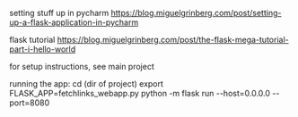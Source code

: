 setting stuff up in pycharm
https://blog.miguelgrinberg.com/post/setting-up-a-flask-application-in-pycharm

flask tutorial
https://blog.miguelgrinberg.com/post/the-flask-mega-tutorial-part-i-hello-world

for setup instructions, see main project

running the app:
cd (dir of project)
export FLASK_APP=fetchlinks_webapp.py
python -m flask run --host=0.0.0.0 --port=8080
